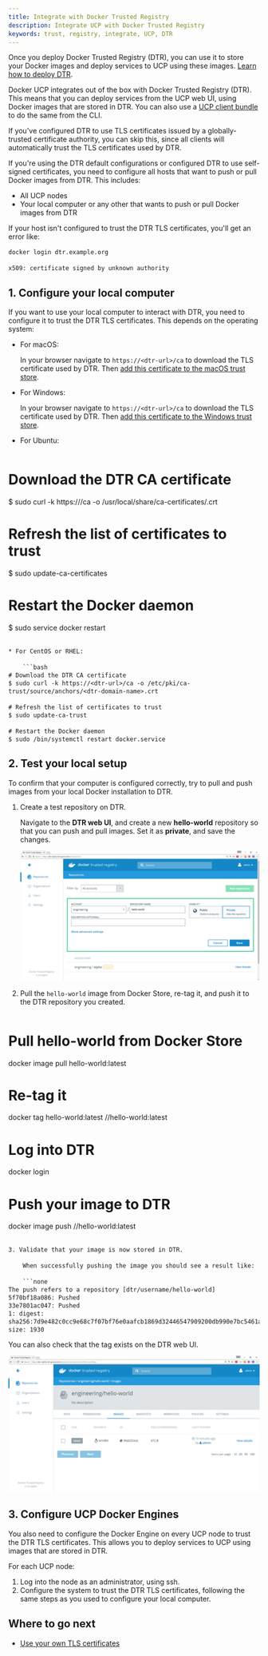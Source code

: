 ```yaml
---
title: Integrate with Docker Trusted Registry
description: Integrate UCP with Docker Trusted Registry
keywords: trust, registry, integrate, UCP, DTR
---
```

Once you deploy Docker Trusted Registry (DTR), you can use it to store your Docker images and deploy services to UCP using these images. [Learn how to deploy DTR](/datacenter/dtr/2.3/guides/admin/install/index.md).

Docker UCP integrates out of the box with Docker Trusted Registry (DTR). This means that you can deploy services from the UCP web UI, using Docker images that are stored in DTR. You can also use a [UCP client bundle](../access-ucp/cli-based-access.md) to do the same from the CLI.

If you've configured DTR to use TLS certificates issued by a globally-trusted certificate authority, you can skip this, since all clients will automatically trust the TLS certificates used by DTR.

If you're using the DTR default configurations or configured DTR to use self-signed certificates, you need to configure all hosts that want to push or pull Docker images from DTR. This includes:

* All UCP nodes
* Your local computer or any other that wants to push or pull Docker images from DTR

If your host isn't configured to trust the DTR TLS certificates, you'll get an error like:

```none
docker login dtr.example.org

x509: certificate signed by unknown authority
```

## 1. Configure your local computer

If you want to use your local computer to interact with DTR, you need to configure it to trust the DTR TLS certificates. This depends on the operating system:

* For macOS:
    
    In your browser navigate to `https://<dtr-url>/ca` to download the TLS certificate used by DTR. Then [add this certificate to the macOS trust store](https://support.apple.com/kb/PH18677?locale=en_US).

* For Windows:
    
    In your browser navigate to `https://<dtr-url>/ca` to download the TLS certificate used by DTR. Then [add this certificate to the Windows trust store](https://technet.microsoft.com/en-us/library/cc754841(v=ws.11).aspx).

* For Ubuntu:
    
    ```bash
# Download the DTR CA certificate
$ sudo curl -k https://<dtr-url>/ca -o /usr/local/share/ca-certificates/<dtr-domain-name>.crt

# Refresh the list of certificates to trust
$ sudo update-ca-certificates

# Restart the Docker daemon
$ sudo service docker restart
```

* For CentOS or RHEL:
    
    ```bash
# Download the DTR CA certificate
$ sudo curl -k https://<dtr-url>/ca -o /etc/pki/ca-trust/source/anchors/<dtr-domain-name>.crt

# Refresh the list of certificates to trust
$ sudo update-ca-trust

# Restart the Docker daemon
$ sudo /bin/systemctl restart docker.service
```

## 2. Test your local setup

To confirm that your computer is configured correctly, try to pull and push images from your local Docker installation to DTR.

1. Create a test repository on DTR.
    
    Navigate to the **DTR web UI**, and create a new **hello-world** repository so that you can push and pull images. Set it as **private**, and save the changes.
    
    ![](/datacenter/ucp/2.2/guides/images/dtr-integration-1.png)

2. Pull the `hello-world` image from Docker Store, re-tag it, and push it to the DTR repository you created.
    
    ```none
# Pull hello-world from Docker Store
docker image pull hello-world:latest

# Re-tag it
docker tag hello-world:latest <dtr-domain>/<user>/hello-world:latest

# Log into DTR
docker login <dtr-domain>

# Push your image to DTR
docker image push <dtr-domain>/<user>/hello-world:latest
```

3. Validate that your image is now stored in DTR.
    
    When successfully pushing the image you should see a result like:
    
    ```none
The push refers to a repository [dtr/username/hello-world]
5f70bf18a086: Pushed
33e7801ac047: Pushed
1: digest: sha256:7d9e482c0cc9e68c7f07bf76e0aafcb1869d32446547909200db990e7bc5461a size: 1930
```

You can also check that the tag exists on the DTR web UI.

![](/datacenter/ucp/2.2/guides/images/dtr-integration-2.png)

## 3. Configure UCP Docker Engines

You also need to configure the Docker Engine on every UCP node to trust the DTR TLS certificates. This allows you to deploy services to UCP using images that are stored in DTR.

For each UCP node:

1. Log into the node as an administrator, using ssh.
2. Configure the system to trust the DTR TLS certificates, following the same steps as you used to configure your local computer.

## Where to go next

* [Use your own TLS certificates](use-your-own-tls-certificates.md)